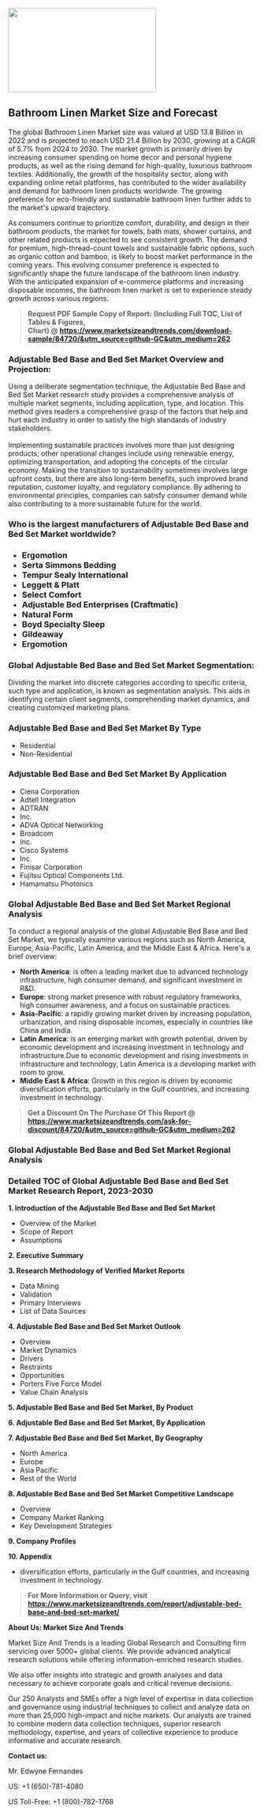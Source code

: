 <p><img class="alignnone size-medium wp-image-20088" src="https://ffe5etoiles.com/wp-content/uploads/2024/12/MST1-300x171.png" alt="" width="300" height="171" /></p><h2>Bathroom Linen Market Size and Forecast</h2><p>The global Bathroom Linen Market size was valued at USD 13.8 Billion in 2022 and is projected to reach USD 21.4 Billion by 2030, growing at a CAGR of 5.7% from 2024 to 2030. The market growth is primarily driven by increasing consumer spending on home decor and personal hygiene products, as well as the rising demand for high-quality, luxurious bathroom textiles. Additionally, the growth of the hospitality sector, along with expanding online retail platforms, has contributed to the wider availability and demand for bathroom linen products worldwide. The growing preference for eco-friendly and sustainable bathroom linen further adds to the market's upward trajectory.</p><p>As consumers continue to prioritize comfort, durability, and design in their bathroom products, the market for towels, bath mats, shower curtains, and other related products is expected to see consistent growth. The demand for premium, high-thread-count towels and sustainable fabric options, such as organic cotton and bamboo, is likely to boost market performance in the coming years. This evolving consumer preference is expected to significantly shape the future landscape of the bathroom linen industry. With the anticipated expansion of e-commerce platforms and increasing disposable incomes, the bathroom linen market is set to experience steady growth across various regions.</p></p><blockquote id="" class=""><strong>Request PDF Sample Copy of Report: (Including Full TOC, List of Tables &amp; Figures, Chart)&nbsp;@&nbsp;<strong><a href="https://www.marketsizeandtrends.com/download-sample/84720/&utm_source=github-GC&utm_medium=262" target="_blank">https://www.marketsizeandtrends.com/download-sample/84720/&utm_source=github-GC&utm_medium=262</a></strong></strong></blockquote><h3 id="" class="">Adjustable Bed Base and Bed Set Market&nbsp;Overview and Projection:</h3><p id="" class="">Using a deliberate segmentation technique, the Adjustable Bed Base and Bed Set Market research study provides a comprehensive analysis of multiple market segments, including application, type, and location. This method gives readers a comprehensive grasp of the factors that help and hurt each industry in order to satisfy the high standards of industry stakeholders. <br /> <br />Implementing sustainable practices involves more than just designing products; other operational changes include using renewable energy, optimizing transportation, and adopting the concepts of the circular economy. Making the transition to sustainability sometimes involves large upfront costs, but there are also long-term benefits, such improved brand reputation, customer loyalty, and regulatory compliance. By adhering to environmental principles, companies can satisfy consumer demand while also contributing to a more sustainable future for the world.</p><h3 id="" class="">Who is the largest manufacturers of&nbsp;Adjustable Bed Base and Bed Set Market worldwide?</h3><h3 class=""><p><ul><li>Ergomotion </li><li> Serta Simmons Bedding </li><li> Tempur Sealy International </li><li> Leggett & Platt </li><li> Select Comfort </li><li> Adjustable Bed Enterprises (Craftmatic) </li><li> Natural Form </li><li> Boyd Specialty Sleep </li><li> Gildeaway </li><li> Ergomotion</li></ul></p></h3><h3 id="" class="">Global&nbsp;Adjustable Bed Base and Bed Set Market Segmentation:</h3><p id="" class="">Dividing the market into discrete categories according to specific criteria, such type and application, is known as segmentation analysis. This aids in identifying certain client segments, comprehending market dynamics, and creating customized marketing plans.</p><h3 id="" class="">Adjustable Bed Base and Bed Set Market&nbsp;By Type</h3><p><p><ul><li>Residential</li><li> Non-Residential</p></li></ul></p></p><h3 id="" class="">Adjustable Bed Base and Bed Set Market&nbsp;By Application</h3><p class=""><p><ul><li>Ciena Corporation</li><li> Adtell Integration</li><li> ADTRAN</li><li> Inc.</li><li> ADVA Optical Networking</li><li> Broadcom</li><li> Inc.</li><li> Cisco Systems</li><li> Inc.</li><li> Finisar Corporation</li><li> Fujitsu Optical Components Ltd.</li><li> Hamamatsu Photonics</li></ul></p></p><h3 id="" class="">Global Adjustable Bed Base and Bed Set Market Regional Analysis</h3><p id="" class="">To conduct a regional analysis of the global Adjustable Bed Base and Bed Set Market, we typically examine various regions such as North America, Europe, Asia-Pacific, Latin America, and the Middle East &amp; Africa. Here's a brief overview:</p><ul><li><strong>North America</strong>: is often a leading market due to advanced technology infrastructure, high consumer demand, and significant investment in R&amp;D.</li><li><strong>Europe</strong>: strong market presence with robust regulatory frameworks, high consumer awareness, and a focus on sustainable practices.</li><li><strong>Asia-Pacific</strong>: a rapidly growing market driven by increasing population, urbanization, and rising disposable incomes, especially in countries like China and India.</li><li><strong>Latin America</strong>: is an emerging market with growth potential, driven by economic development and increasing investment in technology and infrastructure.Due to economic development and rising investments in infrastructure and technology, Latin America is a developing market with room to grow.</li><li><strong>Middle East &amp; Africa</strong>: Growth in this region is driven by economic diversification efforts, particularly in the Gulf countries, and increasing investment in technology.</li></ul><blockquote id="" class=""><strong>Get a Discount On The Purchase Of This Report @ <strong><a href="https://www.marketsizeandtrends.com/ask-for-discount/84720/&utm_source=github-GC&utm_medium=262" target="_blank">https://www.marketsizeandtrends.com/ask-for-discount/84720/&utm_source=github-GC&utm_medium=262</a></strong></strong></blockquote><h3 id="" class="">Global Adjustable Bed Base and Bed Set Market Regional Analysis</h3><h3 id="" class="">Detailed TOC of Global Adjustable Bed Base and Bed Set Market Research Report, 2023-2030</h3><p id="" class=""><strong>1. Introduction of the Adjustable Bed Base and Bed Set Market</strong></p><ul><li>Overview of the Market</li><li>Scope of Report</li><li>Assumptions</li></ul><p id="" class=""><strong>2. Executive Summary</strong></p><p id="" class=""><strong>3. Research Methodology of Verified Market Reports</strong></p><ul><li>Data Mining</li><li>Validation</li><li>Primary Interviews</li><li>List of Data Sources</li></ul><p id="" class=""><strong>4. Adjustable Bed Base and Bed Set Market Outlook</strong></p><ul><li>Overview</li><li>Market Dynamics</li><li>Drivers</li><li>Restraints</li><li>Opportunities</li><li>Porters Five Force Model</li><li>Value Chain Analysis</li></ul><p id="" class=""><strong>5. Adjustable Bed Base and Bed Set Market, By Product</strong></p><p id="" class=""><strong>6. Adjustable Bed Base and Bed Set Market, By Application</strong></p><p id="" class=""><strong>7. Adjustable Bed Base and Bed Set Market, By Geography</strong></p><ul><li>North America</li><li>Europe</li><li>Asia Pacific</li><li>Rest of the World</li></ul><p id="" class=""><strong>8. Adjustable Bed Base and Bed Set Market Competitive Landscape</strong></p><ul><li>Overview</li><li>Company Market Ranking</li><li>Key Development Strategies</li></ul><p id="" class=""><strong>9. Company Profiles</strong></p><p id="" class=""><strong>10. Appendix</strong></p><ul><li>diversification efforts, particularly in the Gulf countries, and increasing investment in technology.</li></ul><blockquote id="" class=""><strong>For More Information or Query, visit <strong><strong><a href="https://www.marketsizeandtrends.com/report/adjustable-bed-base-and-bed-set-market/" target="_blank">https://www.marketsizeandtrends.com/report/adjustable-bed-base-and-bed-set-market/</a></strong></strong></strong></blockquote><p id="" class=""><strong>About Us: Market Size And Trends</strong></p><p id="" class="">Market Size And Trends is a leading Global Research and Consulting firm servicing over 5000+ global clients. We provide advanced analytical research solutions while offering information-enriched research studies.</p><p id="" class="">We also offer insights into strategic and growth analyses and data necessary to achieve corporate goals and critical revenue decisions.</p><p id="" class="">Our 250 Analysts and SMEs offer a high level of expertise in data collection and governance using industrial techniques to collect and analyze data on more than 25,000 high-impact and niche markets. Our analysts are trained to combine modern data collection techniques, superior research methodology, expertise, and years of collective experience to produce informative and accurate research.</p><p id="" class=""><strong>Contact us:</strong></p><p id="" class="">Mr. Edwyne Fernandes</p><p id="" class="">US: +1 (650)-781-4080</p><p id="" class="">US Toll-Free: +1 (800)-782-1768</p>
